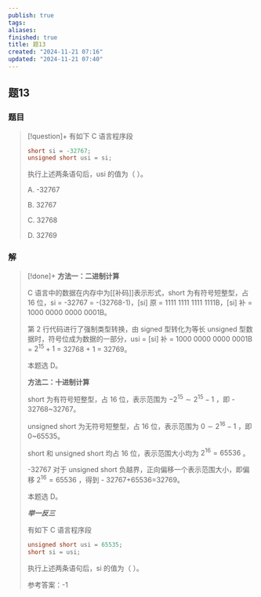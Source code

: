 ```yaml
---
publish: true
tags: 
aliases: 
finished: true
title: 题13
created: "2024-11-21 07:16"
updated: "2024-11-21 07:40"
---
```

## 题13
### 题目
> [!question]+
> 有如下 C 语言程序段
> 
> ```cpp
> short si = -32767;
> unsigned short usi = si;
> ```
> 
> 执行上述两条语句后，usi 的值为（ ）。
> 
> A. -32767
> 
> B. 32767
> 
> C. 32768
> 
> D. 32769
### 解
> [!done]+
> **方法一：二进制计算**
> 
> C 语言中的数据在内存中为[[补码]]表示形式，short 为有符号短整型，占 16 位，si = -32767 = -(32768-1)，[si] 原 = 1111 1111 1111 1111B，[si] 补 = 1000 0000 0000 0001B。
> 
> 第 2 行代码进行了强制类型转换，由 signed 型转化为等长 unsigned 型数据时，符号位成为数据的一部分，usi = [si] 补 = 1000 0000 0000 0001B = $2^{15}+1$ = 32768 + 1 = 32769。
> 
> 本题选 D。
> 
> **方法二：十进制计算**
> 
> short 为有符号短整型，占 16 位，表示范围为 $-2^{15}\sim 2^{15}-1$ ，即 - 32768~32767。
> 
> unsigned short 为无符号短整型，占 16 位，表示范围为 $0\sim 2^{16}-1$ ，即 0~65535。
> 
> short 和 unsigned short 均占 16 位，表示范围大小均为 $2^{16}=65536$ 。
> 
> -32767 对于 unsigned short 负越界，正向偏移一个表示范围大小，即偏移 $2^{16}=65536$ ，得到 - 32767+65536=32769。
> 
> 本题选 D。
> 
> **_举一反三_**
> 
> 有如下 C 语言程序段
> 
> ```cpp
> unsigned short usi = 65535;
> short si = usi;
> ```
> 
> 执行上述两条语句后，si 的值为（ ）。
> 
> 参考答案：-1